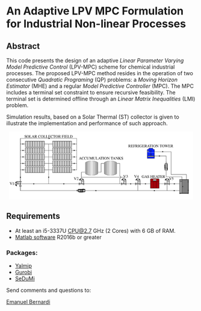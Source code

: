 # An Adaptive LPV MPC Formulation for Industrial Non-linear Processes


## Abstract
This code presents the design of an adaptive *Linear Parameter Varying Model Predictive Control* (LPV-MPC) scheme for chemical industrial processes. The proposed LPV-MPC method resides in the operation of two consecutive *Quadratic Programing* (QP) problems: a *Moving Horizon Estimator* (MHE) and a regular *Model Predictive Controller* (MPC). The MPC includes a terminal set constraint to ensure recursive feasibility. The terminal set is determined offline through an *Linear Matrix Inequalities* (LMI) problem.

Simulation results, based on a Solar Thermal (ST) collector is given to illustrate the implementation and performance of such approach.

<p align="center">
    <img src="images/CIESOL.png" height="180">
</p>



## Requirements
- At least an i5-3337U CPU@2.7 GHz (2 Cores) with 6 GB of RAM.
- [Matlab software](https://mathworks.com/) R2016b or greater

### Packages:
- [Yalmip](https://yalmip.github.io/)
- [Gurobi](https://www.gurobi.com/)
- [SeDuMi](http://sedumi.ie.lehigh.edu/)


Send comments and questions to:

[Emanuel Bernardi](mailto:ebernardi@sanfrancisco.utn.edu.ar)